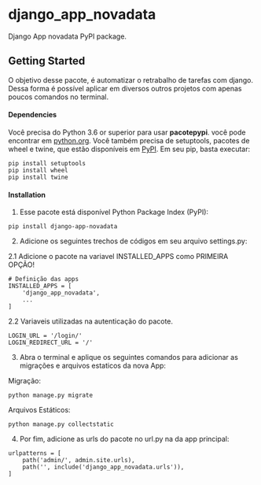 # django_app_novadata
Django App novadata PyPI package.

## Getting Started
O objetivo desse pacote, é automatizar o retrabalho de tarefas com django.
Dessa forma é possível aplicar em diversos outros projetos com apenas poucos comandos no terminal.

#### Dependencies
Você precisa do Python 3.6 or superior para usar **pacotepypi**. você pode encontrar em [python.org](https://www.python.org/).
Você também precisa de setuptools, pacotes de wheel e twine, que estão disponíveis em [PyPI](https://pypi.org). Em seu pip, basta executar:
```
pip install setuptools
pip install wheel
pip install twine
```

#### Installation
1. Esse pacote está disponível Python Package Index (PyPI):
```
pip install django-app-novadata
```

2. Adicione os seguintes trechos de códigos em seu arquivo settings.py:

2.1 Adicione o pacote na variavel INSTALLED_APPS como PRIMEIRA OPÇÃO!
```
# Definição das apps
INSTALLED_APPS = [
    'django_app_novadata',
    ...
]
```

2.2 Variaveis utilizadas na autenticação do pacote.
```
LOGIN_URL = '/login/'
LOGIN_REDIRECT_URL = '/'
```

3. Abra o terminal e aplique os seguintes comandos para adicionar as migrações e arquivos estaticos da nova App:

Migração:
```
python manage.py migrate
```

Arquivos Estáticos:
```
python manage.py collectstatic
```

4. Por fim, adicione as urls do pacote no url.py na da app principal:
```
urlpatterns = [
    path('admin/', admin.site.urls),
    path('', include('django_app_novadata.urls')),
]
```